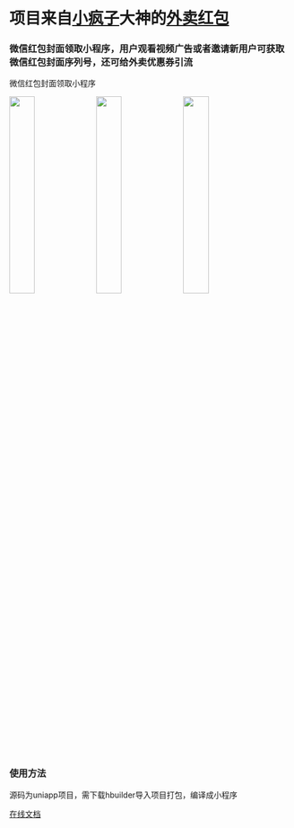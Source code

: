# 项目来自[小疯子](https://github.com/zwpro)大神的[外卖红包](https://github.com/zwpro/redCover)

### 微信红包封面领取小程序，用户观看视频广告或者邀请新用户可获取微信红包封面序列号，还可给外卖优惠券引流

微信红包封面领取小程序

<img src="https://raw.githubusercontent.com/zwpro/redCover/master/unpackage/cover1.png" width="30%"/> <img src="https://raw.githubusercontent.com/zwpro/redCover/master/unpackage/cover2.jpg" width="30%"/> <img src="https://raw.githubusercontent.com/zwpro/redCover/master/unpackage/cover3.png" width="30%"/>

### 使用方法

源码为uniapp项目，需下载hbuilder导入项目打包，编译成小程序

[在线文档](http://lianghua.wxthe.com/docs/)